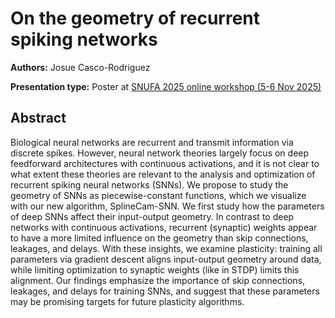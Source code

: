 # On the geometry of recurrent spiking networks

**Authors:** Josue Casco-Rodriguez
                           


**Presentation type:** Poster at [SNUFA 2025 online workshop (5-6 Nov 2025)](https://snufa.net/2025)

## Abstract

Biological neural networks are recurrent and transmit information via discrete spikes. However, neural network theories largely focus on deep feedforward architectures with continuous activations, and it is not clear to what extent these theories are relevant to the analysis and optimization of recurrent spiking neural networks (SNNs). We propose to study the geometry of SNNs as piecewise-constant functions, which we visualize with our new algorithm, SplineCam-SNN. We first study how the parameters of deep SNNs affect their input-output geometry. In contrast to deep networks with continuous activations, recurrent (synaptic) weights appear to have a more limited influence on the geometry than skip connections, leakages, and delays. With these insights, we examine plasticity: training all parameters via gradient descent aligns input-output geometry around data, while limiting optimization to synaptic weights (like in STDP) limits this alignment. Our findings emphasize the importance of skip connections, leakages, and delays for training SNNs, and suggest that these parameters may be promising targets for future plasticity algorithms.